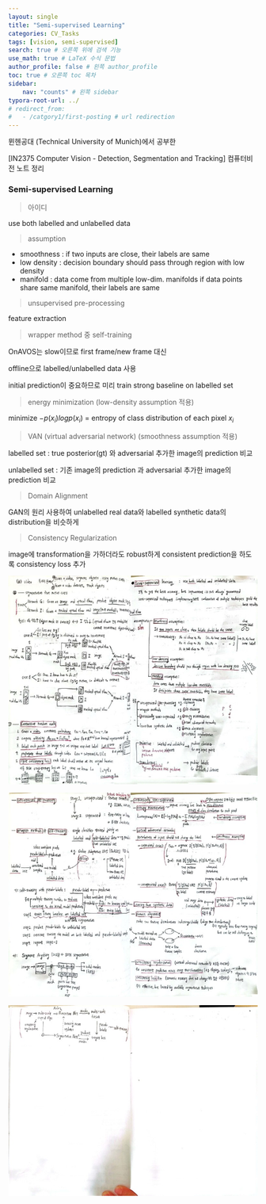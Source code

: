 ```yaml
---
layout: single
title: "Semi-supervised Learning"
categories: CV_Tasks
tags: [vision, semi-supervised]
search: true # 오른쪽 위에 검색 기능
use_math: true # LaTeX 수식 문법
author_profile: false # 왼쪽 author_profile
toc: true # 오른쪽 toc 목차
sidebar:
    nav: "counts" # 왼쪽 sidebar
typora-root-url: ../
# redirect_from:
#   - /catgory1/first-posting # url redirection
---
```




뮌헨공대 (Technical University of Munich)에서 공부한 

[IN2375 Computer Vision - Detection, Segmentation and Tracking]
컴퓨터비전 노트 정리

### Semi-supervised Learning

>  아이디

use both labelled and unlabelled data

> assumption

- smoothness : if two inputs are close, their labels are same
- low density : decision boundary should pass through region with low density
- manifold : data come from multiple low-dim. manifolds if data points share same manifold, their labels are same

> unsupervised pre-processing

feature extraction

> wrapper method 중 self-training

OnAVOS는 slow이므로 first frame/new frame 대신 

offline으로 labelled/unlabelled data 사용

initial prediction이 중요하므로 미리 train strong baseline on labelled set

>  energy minimization (low-density assumption 적용)

minimize $-p(x_i)logp(x_i)$ = entropy of class distribution of each pixel $x_i$

>  VAN (virtual adversarial network) (smoothness assumption 적용)

labelled set : true posterior(gt) 와 adversarial 추가한 image의 prediction 비교

unlabelled set : 기존 image의 prediction 과 adversarial 추가한 image의 prediction 비교

> Domain Alignment

GAN의 원리 사용하여 unlabelled real data와 labelled synthetic data의 distribution을 비슷하게

> Consistency Regularization

image에 transformation을 가하더라도 robust하게 consistent prediction을 하도록 consistency loss 추가

![img112](/images/2024-03-01-semisupervised-learning/img112.jpg)

![img117](/images/2024-03-01-semisupervised-learning/img117.jpg)

![img122](/images/2024-03-01-semisupervised-learning/img122.jpg)

